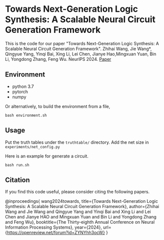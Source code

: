 # Towards Next-Generation Logic Synthesis: A Scalable Neural Circuit Generation Framework

This is the code for our paper "Towards Next-Generation Logic Synthesis: A Scalable Neural Circuit Generation Framework". Zhihai Wang, Jie Wang*, Qingyue Yang, Yinqi Bai, Xing Li, Lei Chen, Jianye Hao,Mingxuan Yuan, Bin Li, Yongdong Zhang, Feng Wu. NeurIPS 2024. [Paper](https://openreview.net/pdf?id=ZYNYhh3ocW)

## Environment
- python 3.7
- pytorch
- numpy

Or alternatively, to build the environment from a file,

`bash environment.sh`

## Usage
Put the truth tables under the `truthtable/` directory. Add the net size in `experiments/net_config.py`

Here is an example for generate a circuit.

`bash run.sh`

## Citation
If you find this code useful, please consider citing the following papers.

@inproceedings{
wang2024towards,
title={Towards Next-Generation Logic Synthesis: A Scalable Neural Circuit Generation Framework},
author={Zhihai Wang and Jie Wang and Qingyue Yang and Yinqi Bai and Xing Li and Lei Chen and Jianye HAO and Mingxuan Yuan and Bin Li and Yongdong Zhang and Feng Wu},
booktitle={The Thirty-eighth Annual Conference on Neural Information Processing Systems},
year={2024},
url={https://openreview.net/forum?id=ZYNYhh3ocW}
}
